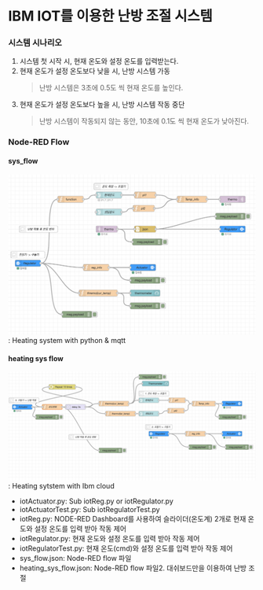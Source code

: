 # IBM IOT를 이용한 난방 조절 시스템
### 시스템 시나리오
1. 시스템 첫 시작 시, 현재 온도와 설정 온도를 입력받는다. 
2. 현재 온도가 설정 온도보다 낮을 시, 난방 시스템 가동
   > 난방 시스템은 3초에 0.5도 씩 현재 온도를 높인다.
3. 현재 온도가 설정 온도보다 높을 시, 난방 시스템 작동 중단
   > 난방 시스템이 작동되지 않는 동안, 10초에 0.1도 씩 현재 온도가 낮아진다.

### Node-RED Flow
#### sys_flow
![Alt text](images/sys_flow.png)
: Heating system with python & mqtt

#### heating sys flow
![Alt text](images/heating_sys.png)
: Heating sytstem with Ibm cloud



- iotActuator.py: Sub iotReg.py or iotRegulator.py
- iotActuatorTest.py: Sub iotRegulatorTest.py
- iotReg.py: NODE-RED Dashboard를 사용하여 슬라이더(온도계) 2개로 현재 온도와 설정 온도를 입력 받아 작동 제어
- iotRegulator.py: 현재 온도와 설정 온도를 입력 받아 작동 제어
- iotRegulatorTest.py: 현재 온도(cmd)와 설정 온도를 입력 받아 작동 제어
- sys_flow.json: Node-RED flow 파일
- heating_sys_flow.json: Node-RED flow 파일2. 대쉬보드만을 이용하여 난방 조절
